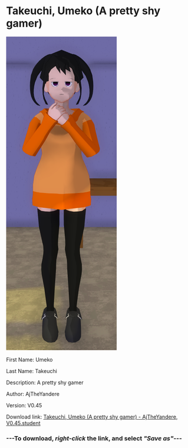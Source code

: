 # Takeuchi, Umeko (A pretty shy gamer)

<img src = "https://raw.githubusercontent.com/Arbiter1223/Daigaku-Gurashi-Custom-Students/master/Students/Files/Takeuchi%2C%20Umeko%20(A%20pretty%20shy%20gamer).png">

First Name: Umeko

Last Name: Takeuchi

Description: A pretty shy gamer

Author: AjTheYandere

Version: V0.45

Download link: <a href="https://raw.githubusercontent.com/Arbiter1223/Daigaku-Gurashi-Custom-Students/master/Students/Files/Takeuchi%2C%20Umeko%20(A%20pretty%20shy%20gamer)%20-%20AjTheYandere%2C%20V0.45.student">Takeuchi, Umeko (A pretty shy gamer) - AjTheYandere, V0.45.student</a>

### ---**To download, _right-click_ the link, and select _"Save as"_**---
